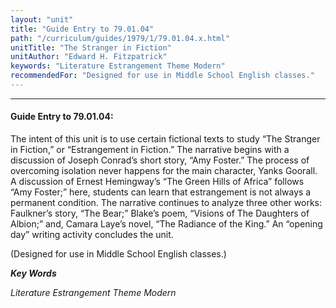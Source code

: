 ```yaml
---
layout: "unit"
title: "Guide Entry to 79.01.04"
path: "/curriculum/guides/1979/1/79.01.04.x.html"
unitTitle: "The Stranger in Fiction"
unitAuthor: "Edward H. Fitzpatrick"
keywords: "Literature Estrangement Theme Modern"
recommendedFor: "Designed for use in Middle School English classes."
---
```

<body>
<hr/>
<h4>
Guide Entry to 79.01.04:
</h4>
The intent of this unit is to use certain fictional texts to study “The Stranger in Fiction,” or “Estrangement in Fiction.” The narrative begins with a discussion of Joseph Conrad’s short story, “Amy Foster.” The process of overcoming isolation never happens for the main character, Yanks Goorall.  A discussion of Ernest Hemingway’s “The Green Hills of Africa” follows “Amy Foster;” here, students can learn that estrangement is not always a permanent condition.  The narrative continues to analyze three other works: Faulkner’s story, “The Bear;” Blake’s poem, “Visions of The Daughters of Albion;” and, Camara Laye’s novel, “The Radiance of the King.”  An “opening day” writing activity concludes the unit.
<p>
(Designed for use in Middle School English classes.)
</p>
<p>
<b>
<i>
Key Words
</i>
</b>
<br/>
</p>
<p>
<i>
Literature Estrangement Theme Modern
</i>
</p>
</body>
